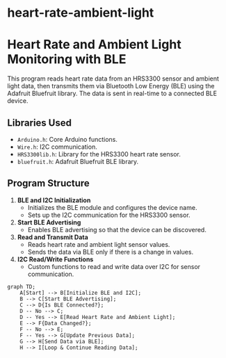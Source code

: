 # heart-rate-ambient-light
# Heart Rate and Ambient Light Monitoring with BLE

This program reads heart rate data from an HRS3300 sensor and ambient light data, then transmits them via Bluetooth Low Energy (BLE) using the Adafruit Bluefruit library. The data is sent in real-time to a connected BLE device.

## Libraries Used
- `Arduino.h`: Core Arduino functions.
- `Wire.h`: I2C communication.
- `HRS3300lib.h`: Library for the HRS3300 heart rate sensor.
- `bluefruit.h`: Adafruit Bluefruit BLE library.

## Program Structure
1. **BLE and I2C Initialization**
   - Initializes the BLE module and configures the device name.
   - Sets up the I2C communication for the HRS3300 sensor.
2. **Start BLE Advertising**
   - Enables BLE advertising so that the device can be discovered.
3. **Read and Transmit Data**
   - Reads heart rate and ambient light sensor values.
   - Sends the data via BLE only if there is a change in values.
4. **I2C Read/Write Functions**
   - Custom functions to read and write data over I2C for sensor communication.

```mermaid
graph TD;
    A[Start] --> B[Initialize BLE and I2C];
    B --> C[Start BLE Advertising];
    C --> D{Is BLE Connected?};
    D -- No --> C;
    D -- Yes --> E[Read Heart Rate and Ambient Light];
    E --> F{Data Changed?};
    F -- No --> E;
    F -- Yes --> G[Update Previous Data];
    G --> H[Send Data via BLE];
    H --> I[Loop & Continue Reading Data];
```